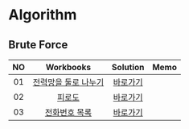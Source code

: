 # Algorithm 

## Brute Force
|<center>NO|<center>Workbooks|<center>Solution|<center>Memo|
|:---:|:---:|:---:|:---:|
|01|[<center>전력망을 둘로 나누기](https://school.programmers.co.kr/learn/courses/30/lessons/86971)|[<center>바로가기](./Solution/전력망을%20둘로%20나누기)||
|02|[<center>피로도](https://school.programmers.co.kr/learn/courses/30/lessons/87946)|[<center>바로가기](./Solution/피로도)| |
|03|[<center>전화번호 목록](https://school.programmers.co.kr/learn/courses/30/lessons/42577)|[<center>바로가기](./Solution/전화번호%20목록)| |



